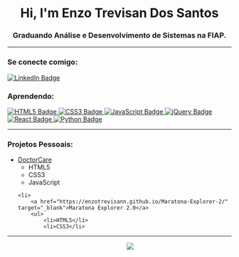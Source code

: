 <h1 align="center">Hi, I'm Enzo Trevisan Dos Santos</h1>
<h3 align="center">Graduando Análise e Desenvolvimento de Sistemas na FIAP.</h3>

<hr />

<h3 align="left">Se conecte comigo:</h3>
<a href="https://www.linkedin.com/in/enzo-trevisan-aba77b232/" targer="_blank">
    <img src="https://img.shields.io/badge/LinkedIn-0077B5?style=for-the-badge&logo=linkedin&logoColor=white" alt="LinkedIn Badge" />
</a>

<h3 align="left">Aprendendo:</h3>
<p align="left">
    <a href="#">
        <img src="https://img.shields.io/badge/HTML5-E34F26?style=for-the-badge&logo=html5&logoColor=white" alt="HTML5 Badge" />
    </a>
    <a href="#">
        <img src="https://img.shields.io/badge/CSS3-1572B6?style=for-the-badge&logo=css3&logoColor=white" alt="CSS3 Badge" />
    </a>
    <a href="#">
        <img src="https://img.shields.io/badge/JavaScript-323330?style=for-the-badge&logo=javascript&logoColor=F7DF1E" alt="JavaScript Badge" />
    </a>
    <a href="#">
        <img src="https://img.shields.io/badge/jQuery-0769AD?style=for-the-badge&logo=jquery&logoColor=white" alt="jQuery Badge" />
    </a>
    <a href="#">
        <img src="https://img.shields.io/badge/React-20232A?style=for-the-badge&logo=react&logoColor=61DAFB" alt="React Badge" />
    </a>
    <a href="#">
        <img src="https://img.shields.io/badge/Python-14354C?style=for-the-badge&logo=python&logoColor=white" alt="Python Badge" />
    </a>
</p>
<hr />
    
<h3>Projetos Pessoais:</h3>
<ul>
    <li>
        <a href="https://enzotrevisann.github.io/DoctorCare/" target="_blank">DoctorCare</a>
        <ul>
            <li>HTML5</li>
            <li>CSS3</li>
            <li>JavaScript</li>
        </ul>


    <li>
        <a href="https://enzotrevisann.github.io/Maratona-Explorer-2/" target="_blank">Maratona Explorer 2.0</a>
        <ul>
            <li>HTML5</li>
            <li>CSS3</li>
</ul>
<hr />
<p align="center">
    &nbsp;&nbsp;&nbsp;&nbsp;&nbsp;&nbsp;&nbsp;&nbsp;&nbsp;&nbsp;&nbsp;
    <a href="#">
        <img src="https://github-readme-stats.vercel.app/api/top-langs/?username=EnzoTrevisann&layout=compact&theme=dark"/>
    </a>
</p>
